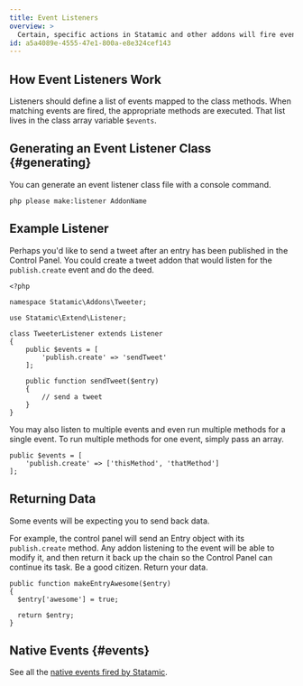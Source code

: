 ```yaml
---
title: Event Listeners
overview: >
  Certain, specific actions in Statamic and other addons will fire events that can be listening for, allowing for other actions to be scripted reactively. Basically, it's just a fancy way of saying "When that happens, do this."
id: a5a4089e-4555-47e1-800a-e8e324cef143
---
```

## How Event Listeners Work

Listeners should define a list of events mapped to the class methods. When matching events are fired, the appropriate methods are executed. That list lives in the class array variable `$events`.

## Generating an Event Listener Class {#generating}

You can generate an event listener class file with a console command.

``` .language-console
php please make:listener AddonName
```

## Example Listener

Perhaps you'd like to send a tweet after an entry has been published in the Control Panel. You could create a tweet addon that would listen for the `publish.create` event and do the deed.

``` .language-php
<?php

namespace Statamic\Addons\Tweeter;

use Statamic\Extend\Listener;

class TweeterListener extends Listener
{
    public $events = [
        'publish.create' => 'sendTweet'
    ];

    public function sendTweet($entry)
    {
        // send a tweet
    }
}
```

You may also listen to multiple events and even run multiple methods for a single event. To run multiple methods for one event, simply pass an array.

``` .language-php
public $events = [
    'publish.create' => ['thisMethod', 'thatMethod']
];
```

## Returning Data

Some events will be expecting you to send back data.

For example, the control panel will send an Entry object with its `publish.create` method. Any addon listening to the event will be able to modify it, and then return it back up the chain so the Control Panel can continue its task. Be a good citizen. Return your data.

``` .language-php
public function makeEntryAwesome($entry)
{
  $entry['awesome'] = true;

  return $entry;
}
```

## Native Events {#events}

See all the [native events fired by Statamic][events].

[events]: /addons/events
